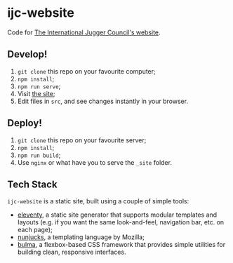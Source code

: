 # ijc-website

Code for [The International Jugger Council's website](https://juggercouncil.org).

## Develop!

1. `git clone` this repo on your favourite computer;
2. `npm install`;
3. `npm run serve`;
4. Visit [the site](http://localhost:8081);
5. Edit files in `src`, and see changes instantly in your browser.

## Deploy!

1. `git clone` this repo on your favourite server;
2. `npm install`;
3. `npm run build`;
4. Use `nginx` or what have you to serve the `_site` folder.

## Tech Stack

`ijc-website` is a static site, built using a couple of simple tools:

- [eleventy](https://www.11ty.dev/), a static site generator that supports modular templates and layouts (e.g. if you want the same look-and-feel, navigation bar, etc. on each page);
- [nunjucks](https://mozilla.github.io/nunjucks/), a templating language by Mozilla;
- [bulma](https://bulma.io/), a flexbox-based CSS framework that provides simple utilities for building clean, responsive interfaces.
